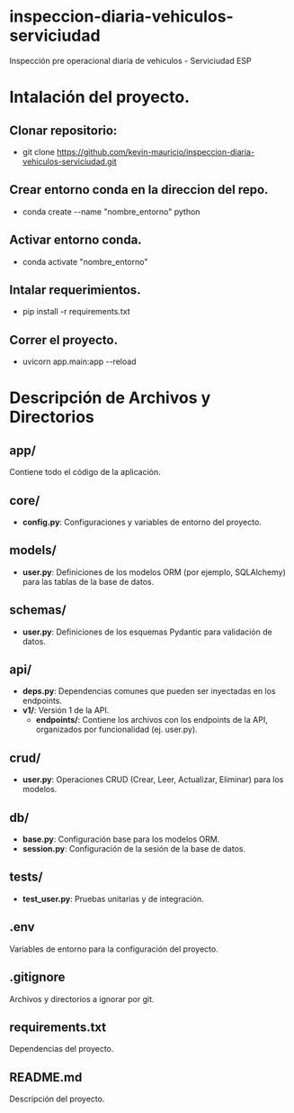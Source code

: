 # inspeccion-diaria-vehiculos-serviciudad
Inspección pre operacional diaria de vehiculos - Serviciudad ESP

# Intalación del proyecto.

## Clonar repositorio:
- git clone https://github.com/kevin-mauricio/inspeccion-diaria-vehiculos-serviciudad.git

## Crear entorno conda en la direccion del repo.
- conda create --name "nombre_entorno" python

## Activar entorno conda.
- conda activate "nombre_entorno"

## Intalar requerimientos.
- pip install -r requirements.txt

## Correr el proyecto.
- uvicorn app.main:app --reload

# Descripción de Archivos y Directorios

## app/

Contiene todo el código de la aplicación.

## core/

- **config.py**: Configuraciones y variables de entorno del proyecto.

## models/

- **user.py**: Definiciones de los modelos ORM (por ejemplo, SQLAlchemy) para las tablas de la base de datos.

## schemas/

- **user.py**: Definiciones de los esquemas Pydantic para validación de datos.

## api/

- **deps.py**: Dependencias comunes que pueden ser inyectadas en los endpoints.
- **v1/**: Versión 1 de la API.
    - **endpoints/**: Contiene los archivos con los endpoints de la API, organizados por funcionalidad (ej. user.py).

## crud/

- **user.py**: Operaciones CRUD (Crear, Leer, Actualizar, Eliminar) para los modelos.

## db/

- **base.py**: Configuración base para los modelos ORM.
- **session.py**: Configuración de la sesión de la base de datos.

## tests/

- **test_user.py**: Pruebas unitarias y de integración.

## .env

Variables de entorno para la configuración del proyecto.

## .gitignore

Archivos y directorios a ignorar por git.


## requirements.txt

Dependencias del proyecto.

## README.md

Descripción del proyecto.

